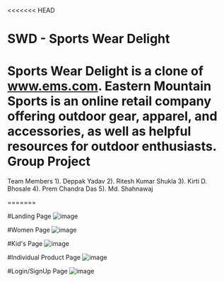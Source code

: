 <<<<<<< HEAD
# SWD -  Sports Wear Delight
Sports Wear Delight is a clone of www.ems.com. Eastern Mountain
Sports is an online retail company offering outdoor gear, apparel,
and accessories, as well as helpful resources for outdoor enthusiasts.
Group Project 
======= 
Team Members
1). Deppak Yadav
2). Ritesh Kumar Shukla
3). Kirti D. Bhosale
4). Prem Chandra Das
5). Md. Shahnawaj


=======

#Landing Page 
![image](https://user-images.githubusercontent.com/110231091/223403630-33ba50b8-557b-4c18-bc49-3b87d58d23d0.png)


#Women Page
![image](https://user-images.githubusercontent.com/110231091/223405438-0cfd8563-8345-48b4-8da4-11c997ee1dc8.png)


#Kid's Page 
![image](https://user-images.githubusercontent.com/110231091/223405592-d1f97498-1277-4797-910a-3c748ad2c29d.png)



#Individual Product Page
![image](https://user-images.githubusercontent.com/110231091/223404627-4cb3d993-1fc4-4e89-bb57-23ff920e93c7.png)


#Login/SignUp Page
![image](https://user-images.githubusercontent.com/110231091/223403173-f66df91d-b5ef-4b8a-84ac-54134b894573.png)


